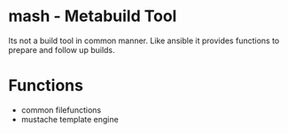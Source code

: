# mash - Metabuild Tool
Its not a build tool in common manner. Like ansible it provides functions to prepare and follow up builds.

# Functions

- common filefunctions
- mustache template engine
